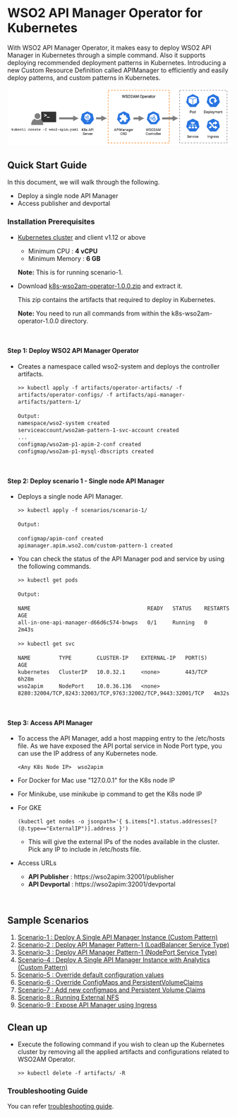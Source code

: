 # WSO2 API Manager Operator for Kubernetes

With WSO2 API Manager Operator, it makes easy to deploy WSO2 API Manager in Kubernetes through a simple command. Also it supports deploying recommended deployment patterns in Kubernetes. Introducing a new Custom Resource Definition called APIManager to efficiently and easily deploy patterns, and custom patterns in Kubernetes.

![K8S CRD workflow](../images/wso2am-operator.png "K8S CRD workflow")

## Quick Start Guide

In this document, we will walk through the following.
* Deploy a single node API Manager
* Access publisher and devportal

### Installation Prerequisites

* [Kubernetes cluster](https://kubernetes.io/docs/setup/) and client v1.12 or above
    * Minimum CPU : **4 vCPU** 
    * Minimum Memory : **6 GB** <br>
    
    **Note:** This is for running scenario-1.

* Download [k8s-wso2am-operator-1.0.0.zip](https://github.com/wso2/k8s-wso2am-operator/releases/download/1.0.0/k8s-wso2am-operator-1.0.0.zip) and extract it. 

    This zip contains the artifacts that required to deploy in Kubernetes.

    **Note:** You need to run all commands from within the k8s-wso2am-operator-1.0.0 directory.

<br>

#### Step 1: Deploy WSO2 API Manager Operator

- Creates a namespace called wso2-system and deploys the controller artifacts.

    ``` 
    >> kubectl apply -f artifacts/operator-artifacts/ -f artifacts/operator-configs/ -f artifacts/api-manager-artifacts/pattern-1/
    
    Output: 
    namespace/wso2-system created
    serviceaccount/wso2am-pattern-1-svc-account created
    ...
    configmap/wso2am-p1-apim-2-conf created
    configmap/wso2am-p1-mysql-dbscripts created
    ```
<br>

#### Step 2: Deploy scenario 1 - Single node API Manager

- Deploys a single node API Manager.

    ```
    >> kubectl apply -f scenarios/scenario-1/
    
    Output:
    
    configmap/apim-conf created
    apimanager.apim.wso2.com/custom-pattern-1 created
    ```

* You can check the status of the API Manager pod and service by using the following commands.
    
    ```
    >> kubectl get pods
    
    Output:
    
    NAME                                     READY   STATUS    RESTARTS   AGE
    all-in-one-api-manager-d66d6c574-bnwps   0/1     Running   0          2m43s
    
    >> kubectl get svc
    
    NAME         TYPE        CLUSTER-IP    EXTERNAL-IP   PORT(S)                                                       AGE
    kubernetes   ClusterIP   10.0.32.1     <none>        443/TCP                                                       6h28m
    wso2apim     NodePort    10.0.36.136   <none>        8280:32004/TCP,8243:32003/TCP,9763:32002/TCP,9443:32001/TCP   4m32s
    ```
<br>

#### Step 3: Access API Manager

- To access the API Manager, add a host mapping entry to the /etc/hosts file. As we have exposed the API portal service in Node Port type, you can use the IP address of any Kubernetes node.

    ```
    <Any K8s Node IP>  wso2apim
    ```

- For Docker for Mac use "127.0.0.1" for the K8s node IP
- For Minikube, use minikube ip command to get the K8s node IP
- For GKE
    ```
    (kubectl get nodes -o jsonpath='{ $.items[*].status.addresses[?(@.type=="ExternalIP")].address }')
    ```
    - This will give the external IPs of the nodes available in the cluster. Pick any IP to include in /etc/hosts file.
  
- Access URLs 
    - **API Publisher** : https://wso2apim:32001/publisher 
    - **API Devportal** : https://wso2apim:32001/devportal 
       
<br>

## Sample Scenarios

1. [Scenario-1 : Deploy A Single API Manager Instance (Custom Pattern)](../../scenarios/scenario-1)
2. [Scenario-2 : Deploy API Manager Pattern-1 (LoadBalancer Service Type)](../../scenarios/scenario-2)
3. [Scenario-3 : Deploy API Manager Pattern-1 (NodePort Service Type)](../../scenarios/scenario-3)
4. [Scenario-4 : Deploy A Single API Manager Instance with Analytics (Custom Pattern)](../../scenarios/scenario-4)
5. [Scenario-5 : Override default configuration values](../../scenarios/scenario-5)
6. [Scenario-6 : Override ConfigMaps and PersistentVolumeClaims](../../scenarios/scenario-6)
7. [Scenario-7 : Add new configmaps and Persistent Volume Claims](../../scenarios/scenario-7)
8. [Scenario-8 : Running External NFS](../../scenarios/scenario-8)
9. [Scenario-9 : Expose API Manager using Ingress](../../scenarios/scenario-9)

## Clean up

- Execute the following command if you wish to clean up the Kubernetes cluster by removing all the applied artifacts and configurations related to WSO2AM Operator.

    ```
    >> kubectl delete -f artifacts/ -R
    ```

### Troubleshooting Guide

You can refer [troubleshooting guide](../Troubleshooting/troubleshooting.md).

  
